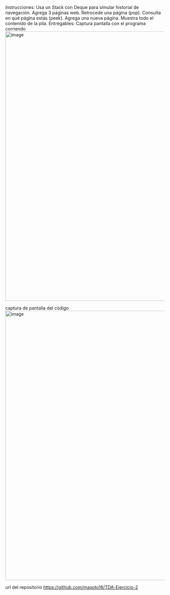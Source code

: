 Instrucciones:
Usa un Stack con Deque<String> para simular historial de navegación.
Agrega 3 páginas web.
Retrocede una página (pop).
Consulta en qué página estás (peek).
Agrega una nueva página.
Muestra todo el contenido de la pila.
Entregables:
Captura pantalla con el programa corriendo
<img width="1600" height="852" alt="image" src="https://github.com/user-attachments/assets/7d73c1f0-9476-477c-a4be-e249abb4b2d7" />

captura de pantalla del código
<img width="1600" height="852" alt="image" src="https://github.com/user-attachments/assets/80dd0ba2-44c9-441b-bd35-36c6a4838a52" />


url del repositorio
https://github.com/maxoto16/TDA-Ejercicio-2
